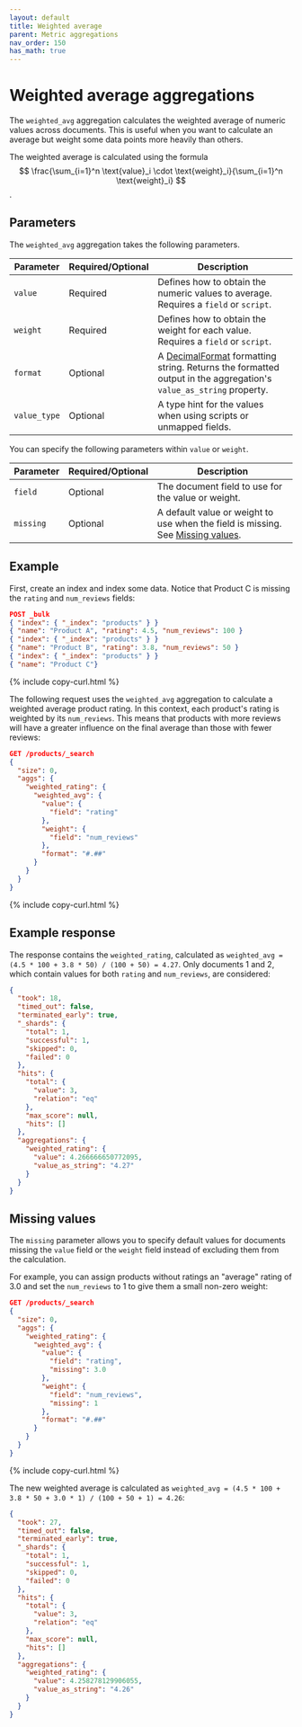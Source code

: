 ```yaml
---
layout: default
title: Weighted average
parent: Metric aggregations
nav_order: 150
has_math: true
---
```


# Weighted average aggregations

The `weighted_avg` aggregation calculates the weighted average of numeric values across documents. This is useful when you want to calculate an average but weight some data points more heavily than others.

The weighted average is calculated using the formula $$ \frac{\sum_{i=1}^n \text{value}_i \cdot \text{weight}_i}{\sum_{i=1}^n \text{weight}_i} $$.

## Parameters

The `weighted_avg` aggregation takes the following parameters.

| Parameter     | Required/Optional  | Description |
|---------------|----------|-------------|
| `value`       | Required      | Defines how to obtain the numeric values to average. Requires a `field` or `script`. |
| `weight`      | Required      | Defines how to obtain the weight for each value. Requires a `field` or `script`. |
| `format`      | Optional       | A [DecimalFormat](https://docs.oracle.com/en/java/javase/11/docs/api/java.base/java/text/DecimalFormat.html) formatting string. Returns the formatted output in the aggregation's `value_as_string` property. |
| `value_type`  | Optional       | A type hint for the values when using scripts or unmapped fields. |

You can specify the following parameters within `value` or `weight`.

| Parameter  | Required/Optional |  Description |
|------------|----------|-------------|
| `field`    | Optional | The document field to use for the value or weight. |
| `missing`  | Optional | A default value or weight to use when the field is missing. See [Missing values](#missing-values).|


## Example

First, create an index and index some data. Notice that Product C is missing the `rating` and `num_reviews` fields:

```json
POST _bulk
{ "index": { "_index": "products" } }
{ "name": "Product A", "rating": 4.5, "num_reviews": 100 }
{ "index": { "_index": "products" } }
{ "name": "Product B", "rating": 3.8, "num_reviews": 50 }
{ "index": { "_index": "products" } }
{ "name": "Product C"}
```
{% include copy-curl.html %}

The following request uses the `weighted_avg` aggregation to calculate a weighted average product rating. In this context, each product's rating is weighted by its `num_reviews`. This means that products with more reviews will have a greater influence on the final average than those with fewer reviews:

```json
GET /products/_search
{
  "size": 0,
  "aggs": {
    "weighted_rating": {
      "weighted_avg": {
        "value": {
          "field": "rating"
        },
        "weight": {
          "field": "num_reviews"
        },
        "format": "#.##"
      }
    }
  }
}
```
{% include copy-curl.html %}

## Example response

The response contains the `weighted_rating`, calculated as `weighted_avg = (4.5 * 100 + 3.8 * 50) / (100 + 50) = 4.27`. Only documents 1 and 2, which contain values for both `rating` and `num_reviews`, are considered:

```json
{
  "took": 18,
  "timed_out": false,
  "terminated_early": true,
  "_shards": {
    "total": 1,
    "successful": 1,
    "skipped": 0,
    "failed": 0
  },
  "hits": {
    "total": {
      "value": 3,
      "relation": "eq"
    },
    "max_score": null,
    "hits": []
  },
  "aggregations": {
    "weighted_rating": {
      "value": 4.266666650772095,
      "value_as_string": "4.27"
    }
  }
}
```

## Missing values

The `missing` parameter allows you to specify default values for documents missing the `value` field or the `weight` field instead of excluding them from the calculation.

For example, you can assign products without ratings an "average" rating of 3.0 and set the `num_reviews` to 1 to give them a small non-zero weight:

```json
GET /products/_search
{
  "size": 0,
  "aggs": {
    "weighted_rating": {
      "weighted_avg": {
        "value": {
          "field": "rating",
          "missing": 3.0
        },
        "weight": {
          "field": "num_reviews",
          "missing": 1
        },
        "format": "#.##"
      }
    }
  }
}
```
{% include copy-curl.html %}

The new weighted average is calculated as `weighted_avg = (4.5 * 100 + 3.8 * 50 + 3.0 * 1) / (100 + 50 + 1) = 4.26`:

```json
{
  "took": 27,
  "timed_out": false,
  "terminated_early": true,
  "_shards": {
    "total": 1,
    "successful": 1,
    "skipped": 0,
    "failed": 0
  },
  "hits": {
    "total": {
      "value": 3,
      "relation": "eq"
    },
    "max_score": null,
    "hits": []
  },
  "aggregations": {
    "weighted_rating": {
      "value": 4.258278129906055,
      "value_as_string": "4.26"
    }
  }
}
```
